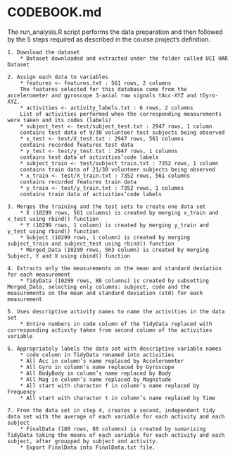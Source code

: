 # CODEBOOK.md


The run_analysis.R script performs the data preparation and then followed by the 5 steps required as described in the course project’s definition.

    1. Download the dataset
        * Dataset downloaded and extracted under the folder called UCI HAR Dataset

    2. Assign each data to variables
        * features <- features.txt : 561 rows, 2 columns
        The features selected for this database come from the accelerometer and gyroscope 3-axial raw signals tAcc-XYZ and tGyro-XYZ.
        * activities <- activity_labels.txt : 6 rows, 2 columns
        List of activities performed when the corresponding measurements were taken and its codes (labels)
        * subject_test <- test/subject_test.txt : 2947 rows, 1 column
        contains test data of 9/30 volunteer test subjects being observed
        * x_test <- test/X_test.txt : 2947 rows, 561 columns
        contains recorded features test data
        * y_test <- test/y_test.txt : 2947 rows, 1 columns
        contains test data of activities’code labels
        * subject_train <- test/subject_train.txt : 7352 rows, 1 column
        contains train data of 21/30 volunteer subjects being observed
        * x_train <- test/X_train.txt : 7352 rows, 561 columns
        contains recorded features train data
        * y_train <- test/y_train.txt : 7352 rows, 1 columns
        contains train data of activities’code labels

    3. Merges the training and the test sets to create one data set
        * X (10299 rows, 561 columns) is created by merging x_train and x_test using rbind() function
        * Y (10299 rows, 1 column) is created by merging y_train and y_test using rbind() function
        * Subject (10299 rows, 1 column) is created by merging subject_train and subject_test using rbind() function
        * Merged_Data (10299 rows, 563 column) is created by merging Subject, Y and X using cbind() function

    4. Extracts only the measurements on the mean and standard deviation for each measurement
        * TidyData (10299 rows, 88 columns) is created by subsetting Merged_Data, selecting only columns: subject, code and the measurements on the mean and standard deviation (std) for each measurement

    5. Uses descriptive activity names to name the activities in the data set
        * Entire numbers in code column of the TidyData replaced with corresponding activity taken from second column of the activities variable

    6. Appropriately labels the data set with descriptive variable names
        * code column in TidyData renamed into activities
        * All Acc in column’s name replaced by Accelerometer
        * All Gyro in column’s name replaced by Gyroscope
        * All BodyBody in column’s name replaced by Body
        * All Mag in column’s name replaced by Magnitude
        * All start with character f in column’s name replaced by Frequency
        * All start with character t in column’s name replaced by Time

    7. From the data set in step 4, creates a second, independent tidy data set with the average of each variable for each activity and each subject
        * FinalData (180 rows, 88 columns) is created by sumarizing TidyData taking the means of each variable for each activity and each subject, after groupped by subject and activity.
        * Export FinalData into FinalData.txt file.

